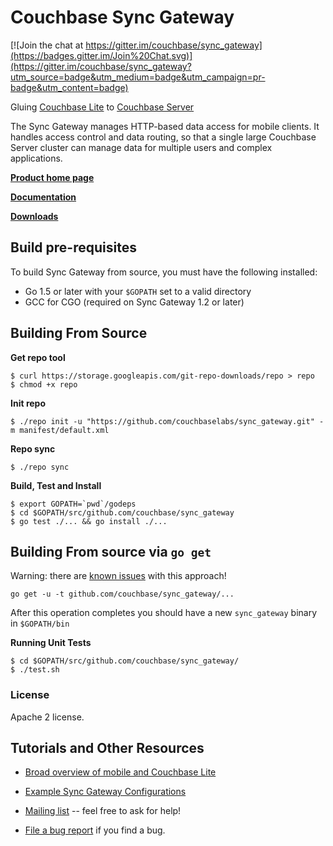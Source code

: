 # Couchbase Sync Gateway

[![Join the chat at https://gitter.im/couchbase/sync_gateway](https://badges.gitter.im/Join%20Chat.svg)](https://gitter.im/couchbase/sync_gateway?utm_source=badge&utm_medium=badge&utm_campaign=pr-badge&utm_content=badge)

Gluing [Couchbase Lite][COUCHBASE_LITE] to [Couchbase Server][COUCHBASE_SERVER]

The Sync Gateway manages HTTP-based data access for mobile clients. It handles access control and data routing, so that a single large Couchbase Server cluster can manage data for multiple users and complex applications.

[**Product home page**](http://www.couchbase.com/mobile)

[**Documentation**](http://developer.couchbase.com/mobile/develop/guides/sync-gateway/index.html)

[**Downloads**](http://www.couchbase.com/download#cb-mobile)

## Build pre-requisites

To build Sync Gateway from source, you must have the following installed:

* Go 1.5 or later with your `$GOPATH` set to a valid directory
* GCC for CGO (required on Sync Gateway 1.2 or later)

## Building From Source 

**Get repo tool**

```
$ curl https://storage.googleapis.com/git-repo-downloads/repo > repo
$ chmod +x repo
```

**Init repo**

```
$ ./repo init -u "https://github.com/couchbaselabs/sync_gateway.git" -m manifest/default.xml
```

**Repo sync**

```
$ ./repo sync
```

**Build, Test and Install**

```
$ export GOPATH=`pwd`/godeps
$ cd $GOPATH/src/github.com/couchbase/sync_gateway
$ go test ./... && go install ./...
```

## Building From source via `go get`

Warning: there are [known issues](https://github.com/couchbase/sync_gateway/issues/1585) with this approach!

```
go get -u -t github.com/couchbase/sync_gateway/...
```

After this operation completes you should have a new `sync_gateway` binary in `$GOPATH/bin`

**Running Unit Tests**

```
$ cd $GOPATH/src/github.com/couchbase/sync_gateway/
$ ./test.sh
```

### License

Apache 2 license.

## Tutorials and Other Resources

* [Broad overview of mobile and Couchbase Lite](https://github.com/couchbase/mobile)

* [Example Sync Gateway Configurations](https://github.com/couchbase/sync_gateway/wiki/Example-Configs)

* [Mailing list][MAILING_LIST] -- feel free to ask for help!

* [File a bug report][ISSUE_TRACKER] if you find a bug.


[COUCHBASE_LITE]: https://github.com/couchbase/couchbase-lite-ios
[COUCHDB]: http://couchdb.apache.org
[COUCHDB_API]: http://wiki.apache.org/couchdb/Complete_HTTP_API_Reference
[COUCHBASE_SERVER]: http://www.couchbase.com/couchbase-server/overview
[WALRUS]: https://github.com/couchbaselabs/walrus
[HTTPIE]: http://httpie.org
[MAILING_LIST]: https://groups.google.com/forum/?fromgroups#!forum/mobile-couchbase
[ISSUE_TRACKER]: https://github.com/couchbase/sync_gateway/issues?state=open
[MAC_STABLE_BUILD]: http://cbfs-ext.hq.couchbase.com/mobile/SyncGateway/SyncGateway-Mac.zip
